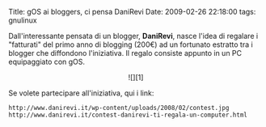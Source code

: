 Title: gOS ai bloggers, ci pensa DaniRevi
Date:  2009-02-26 22:18:00
tags: gnulinux

Dall'interessante pensata di un blogger, **DaniRevi**, nasce l'idea di
regalare i "fatturati" del primo anno di blogging (200€) ad un fortunato
estratto tra i blogger che diffondono l'iniziativa. Il regalo consiste
appunto in un PC equipaggiato con gOS.

<center>![][1]</center>


Se volete partecipare all'iniziativa, qui i link:

	http://www.danirevi.it/wp-content/uploads/2008/02/contest.jpg
	http://www.danirevi.it/contest-danirevi-ti-regala-un-computer.html

   [1]: http://www.danirevi.it/wp-content/uploads/2008/02/contest.jpg
